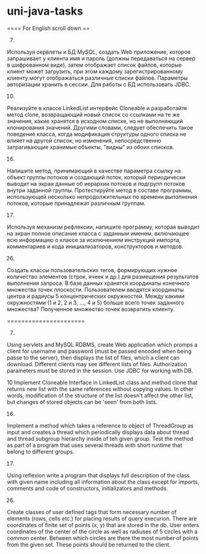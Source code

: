 # uni-java-tasks

==== For English scroll down == 

7.
Используя сервлеты и БД MySQL, создать Web приложение, которое запрашивает
у клиента имя и пароль (должны передаваться на сервер в шифрованном виде),
затем отображает список файлов, которые клиент может загрузить, при этом
каждому зарегистрированному клиенту могут отображаться различные списки
файлов. Параметры авторизации хранить в сессии. Для работы с БД
использовать JDBC.

10.
Реализуйте в классе LinkedList интерфейс Cloneable и разработайте метод clone,
возвращающий новый список со ссылками на те же значения, какие хранятся в
исходном списке, но не выполняющий клонирования значений. Другими
словами, следует обеспечить такое поведение класса, когда модификация
структуры одного списка не влияет на другой список, но изменения,
непосредственно затрагивающие хранимые объекты, "видны" из обоих списков.

16.
Напишите метод, принимающий в качестве параметра ссылку на объект группы
потоков и создающий поток, который периодически выводит на экран данные об
иерархии потоков и подгрупп потоков внутри заданной группы. Протестируйте
метод в составе программы, использующей несколько непродолжительных по
времени выполнения потоков, которые принадлежат различным группам.

17.
Используя механизм рефлексии, напишите программу, которая выводит на экран
полное описание класса с заданным именем, включающее всю информацию о
классе за исключением инструкций импорта, комментариев и кода
инициализаторов, конструкторов и методов.

26.
Создать классы пользовательских тегов, формирующих нужное количество
элементов (строк, ячеек и др.) для размещения результатов выполнения запроса.
В базе данных хранятся координаты конечного множества точек плоскости.
Пользователем вводятся координаты центра и радиусы 5 концентрических
окружностей. Между какими окружностями (1 и 2, 2 и 3, ..., 4 и 5) больше всего
точек заданного множества? Полученное множество точек возвратить клиенту.


======================

7.
Using servlets and MySQL RDBMS, create Web application which promps a client for username and password (must be passed encoded when being passe to the server), then displays the list of files, which a client can download. Different clients may see different lists of files. Authorization parameters must be stored in the session. Use JDBC for working with DB.

10
Implement Cloneable Interface in LinkedList class and method clone that returns new list with the same references without copying values. In other words, modification of the structure of the list doesn't affect the other list, but changes of stored objects can be 'seen' from both lists.

16.
Implement a method which takes a reference to object of ThreadGroup as input and creates a thread which periodically displays data about thread and thread subgroup hierarchy inside of teh given group. Test the method as part of a program that uses several threads with short runtime that belong to different groups. 

17.
Using reflexion write a program that displays full description of the class with given name including all information about the class except for imports, comments and code of constructors, initializators and methods.

26.
Create classes of user defined tags that form necessary number of elements (rows, cells etc.) for placing results of query execurion. There are coordinates of finite set of points (x, y) that are stored in the db. User enters coordinates of the center of the circle as well as radiuses of 5 circles with a common center. Between which circles are there the most number of points from the given set. These points should be returned to the client. 
